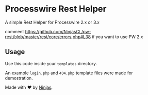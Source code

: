 # Processwire Rest Helper
A simple Rest Helper for Processwire 2.x or 3.x

comment https://github.com/NinjasCL/pw-rest/blob/master/rest/core/errors.php#L38
if you want to use PW 2.x

## Usage
Use this code inside your `templates` directory.

An example `login.php` and `404.php` template files
were made for demostration.


Made with <i class="fa fa-heart">&#9829;</i> by <a href="http://ninjas.cl" target="_blank">Ninjas</a>.

